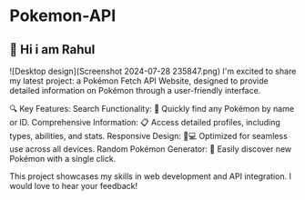 # Pokemon-API
## 👋 Hi i am Rahul
![Desktop design](Screenshot 2024-07-28 235847.png)
I'm excited to share my latest project: a Pokémon Fetch API Website, designed to provide detailed information on Pokémon through a user-friendly interface.

🔍 Key Features:
Search Functionality:       🔎 Quickly find any Pokémon by name or ID.
Comprehensive Information:  📋 Access detailed profiles, including types, abilities, and stats.
Responsive Design:          📱💻 Optimized for seamless use across all devices.
Random Pokémon Generator:   🎲 Easily discover new Pokémon with a single click.

This project showcases my skills in web development and API integration. I would love to hear your feedback!
